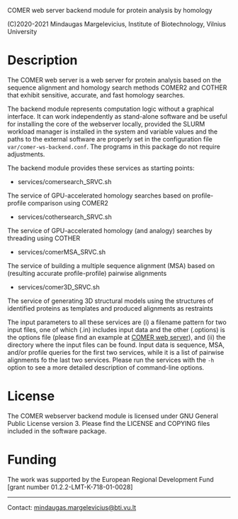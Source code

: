 COMER web server backend module for protein analysis by homology

(C)2020-2021 Mindaugas Margelevicius,
Institute of Biotechnology, Vilnius University

# Description

   The COMER web server is a web server for protein analysis based on the 
   sequence alignment and homology search methods COMER2 and COTHER that 
   exhibit sensitive, accurate, and fast homology searches.

   The backend module represents computation logic without a graphical 
   interface. It can work independently as stand-alone software and be 
   useful for installing the core of the webserver locally, provided 
   the SLURM workload manager is installed in the system and variable 
   values and the paths to the external software are properly set in the 
   configuration file `var/comer-ws-backend.conf`. The programs in this 
   package do not require adjustments.

   The backend module provides these services as starting points:

  *  services/comersearch\_SRVC.sh

   The service of GPU-accelerated homology searches based on profile-profile 
   comparison using COMER2

  *  services/cothersearch\_SRVC.sh

   The service of GPU-accelerated homology (and analogy) searches by threading
   using COTHER

  *  services/comerMSA\_SRVC.sh

   The service of building a multiple sequence alignment (MSA) based on 
   (resulting accurate profile-profile) pairwise alignments

  *  services/comer3D\_SRVC.sh

   The service of generating 3D structural models using the structures of 
   identified proteins as templates and produced alignments as restraints

   The input parameters to all these services are (i) a filename pattern for 
   two input files, one of which (.in) includes input data and the other 
   (.options) is the options file (please find an example at 
   [COMER web server](https://bioinformatics.lt/comer)), and (ii) the 
   directory where the input files can be found. Input data is sequence, 
   MSA, and/or profile queries for the first two services, while it is a
   list of pairwise alignments fo the last two services. Please run the 
   services with the `-h` option to see a more detailed description of 
   command-line options.

# License

   The COMER webserver backend module is licensed under GNU General Public 
   License version 3. Please find the LICENSE and COPYING files 
   included in the software package.

# Funding

The work was supported by the European Regional Development Fund 
[grant number 01.2.2-LMT-K-718-01-0028]

---

Contact: <mindaugas.margelevicius@bti.vu.lt>

